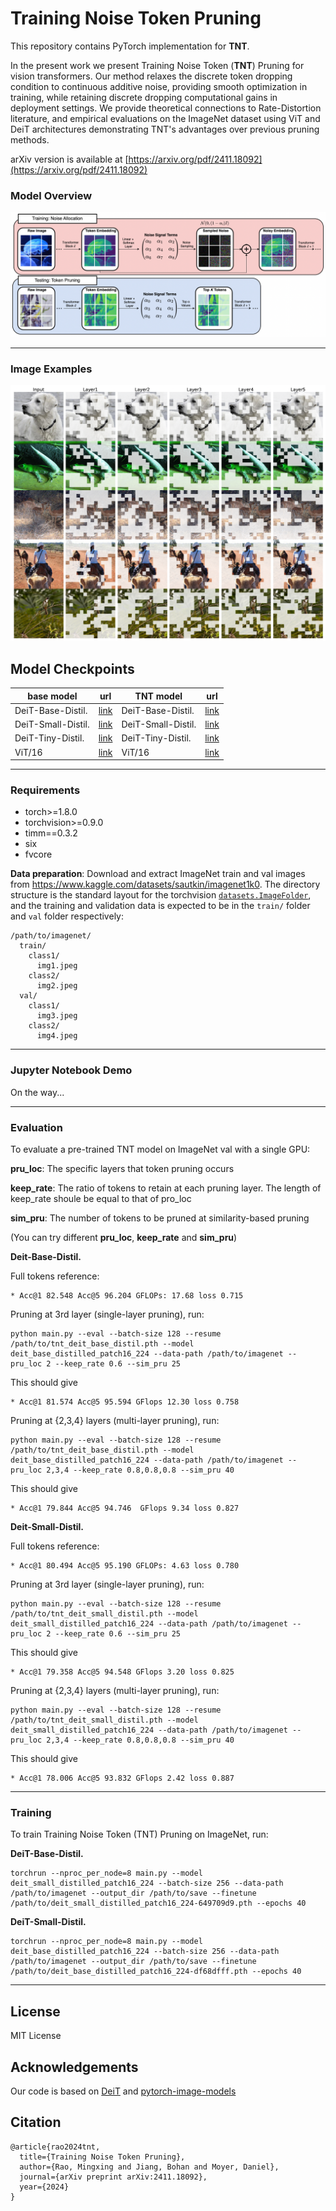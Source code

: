 # Training Noise Token Pruning

This repository contains PyTorch implementation for **TNT**.

In the present work we present Training Noise Token (**TNT**) Pruning for vision transformers. Our method relaxes the discrete token dropping condition to continuous additive noise, providing smooth optimization in training, while retaining discrete dropping computational gains in deployment settings. We provide theoretical connections to Rate-Distortion literature, and empirical evaluations on the ImageNet dataset using ViT and DeiT architectures demonstrating TNT's advantages over previous pruning methods. 


arXiv version is available at [https://arxiv.org/pdf/2411.18092](https://arxiv.org/pdf/2411.18092)


### Model Overview

![model_review](figs/MainFig.png)

---

### Image Examples

![img_examples](figs/image_examples.png)


## Model Checkpoints
| base model | url | TNT model | url |
| --- | --- | --- | --- |
| DeiT-Base-Distil. | [link](https://dl.fbaipublicfiles.com/deit/deit_base_distilled_patch16_224-df68dfff.pth) | DeiT-Base-Distil. | [link](https://vanderbilt.box.com/s/u2zx7mw59oijh3lht7c94iadp0d5vx3w) |
| DeiT-Small-Distil. | [link](https://dl.fbaipublicfiles.com/deit/deit_small_distilled_patch16_224-649709d9.pth) | DeiT-Small-Distil. | [link](https://vanderbilt.box.com/s/xx0sszg3zmdfzw7kiwrwnijruysptkap) |
| DeiT-Tiny-Distil. | [link](https://dl.fbaipublicfiles.com/deit/deit_tiny_distilled_patch16_224-b40b3cf7.pth) | DeiT-Tiny-Distil. | [link](https://github.com/mx-ethan-rao/tnt) |
| ViT/16 | [link](https://github.com/mx-ethan-rao/tnt) | ViT/16 | [link](https://github.com/mx-ethan-rao/tnt) |


---



### Requirements

- torch>=1.8.0
- torchvision>=0.9.0
- timm==0.3.2
- six
- fvcore

**Data preparation**: Download and extract ImageNet train and val images from https://www.kaggle.com/datasets/sautkin/imagenet1k0.
The directory structure is the standard layout for the torchvision [`datasets.ImageFolder`](https://pytorch.org/docs/stable/torchvision/datasets.html#imagefolder), and the training and validation data is expected to be in the `train/` folder and `val` folder respectively:

```
/path/to/imagenet/
  train/
    class1/
      img1.jpeg
    class2/
      img2.jpeg
  val/
    class1/
      img3.jpeg
    class2/
      img4.jpeg
```
---


### Jupyter Notebook Demo

On the way...

---

### Evaluation

To evaluate a pre-trained TNT model on ImageNet val with a single GPU:

**pru_loc**: The specific layers that token pruning occurs

**keep_rate**: The ratio of tokens to retain at each pruning layer. The length of keep_rate shoule be equal to that of pro_loc

**sim_pru**: The number of tokens to be pruned at similarity-based pruning

(You can try different **pru_loc**, **keep_rate** and **sim_pru**)

**Deit-Base-Distil.**

Full tokens reference:
```
* Acc@1 82.548 Acc@5 96.204 GFLOPs: 17.68 loss 0.715
```

Pruning at 3rd layer (single-layer pruning), run:
```
python main.py --eval --batch-size 128 --resume /path/to/tnt_deit_base_distil.pth --model deit_base_distilled_patch16_224 --data-path /path/to/imagenet --pru_loc 2 --keep_rate 0.6 --sim_pru 25
```
This should give
```
* Acc@1 81.574 Acc@5 95.594 GFlops 12.30 loss 0.758
```

Pruning at {2,3,4} layers (multi-layer pruning), run:
```
python main.py --eval --batch-size 128 --resume /path/to/tnt_deit_base_distil.pth --model deit_base_distilled_patch16_224 --data-path /path/to/imagenet --pru_loc 2,3,4 --keep_rate 0.8,0.8,0.8 --sim_pru 40
```
This should give
```
* Acc@1 79.844 Acc@5 94.746  GFlops 9.34 loss 0.827
```


**Deit-Small-Distil.**

Full tokens reference: 
```
* Acc@1 80.494 Acc@5 95.190 GFLOPs: 4.63 loss 0.780
```

Pruning at 3rd layer (single-layer pruning), run:
```
python main.py --eval --batch-size 128 --resume /path/to/tnt_deit_small_distil.pth --model deit_small_distilled_patch16_224 --data-path /path/to/imagenet --pru_loc 2 --keep_rate 0.6 --sim_pru 25
```
This should give
```
* Acc@1 79.358 Acc@5 94.548 GFlops 3.20 loss 0.825
```

Pruning at {2,3,4} layers (multi-layer pruning), run:
```
python main.py --eval --batch-size 128 --resume /path/to/tnt_deit_small_distil.pth --model deit_small_distilled_patch16_224 --data-path /path/to/imagenet --pru_loc 2,3,4 --keep_rate 0.8,0.8,0.8 --sim_pru 40
```
This should give
```
* Acc@1 78.006 Acc@5 93.832 GFlops 2.42 loss 0.887
```

---


### Training

To train Training Noise Token (TNT) Pruning on ImageNet, run:


**DeiT-Base-Distil.**

```
torchrun --nproc_per_node=8 main.py --model deit_small_distilled_patch16_224 --batch-size 256 --data-path /path/to/imagenet --output_dir /path/to/save --finetune /path/to/deit_small_distilled_patch16_224-649709d9.pth --epochs 40
```

**DeiT-Small-Distil.**

```
torchrun --nproc_per_node=8 main.py --model deit_base_distilled_patch16_224 --batch-size 256 --data-path /path/to/imagenet --output_dir /path/to/save --finetune /path/to/deit_base_distilled_patch16_224-df68dfff.pth --epochs 40
```

---


## License

MIT License

## Acknowledgements

Our code is based on [DeiT](https://github.com/facebookresearch/deit) and [pytorch-image-models](https://github.com/rwightman/pytorch-image-models)

## Citation

```
@article{rao2024tnt,
  title={Training Noise Token Pruning},
  author={Rao, Mingxing and Jiang, Bohan and Moyer, Daniel},
  journal={arXiv preprint arXiv:2411.18092},
  year={2024}
}
```